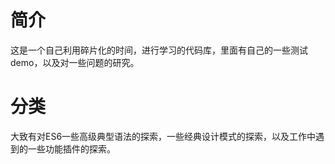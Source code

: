 # 简介
这是一个自己利用碎片化的时间，进行学习的代码库，里面有自己的一些测试demo，以及对一些问题的研究。

# 分类
大致有对ES6一些高级典型语法的探索，一些经典设计模式的探索，以及工作中遇到的一些功能插件的探索。


